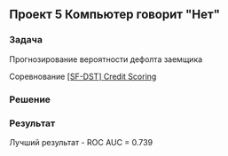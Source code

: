 ## Проект 5 Компьютер говорит "Нет"

### Задача 
Прогнозирование вероятности дефолта заемщика

Соревнование [\[SF-DST\] Credit Scoring](https://www.kaggle.com/c/sf-dst-scoring)

### Решение


### Результат
Лучший результат - ROC AUC = 0.739
